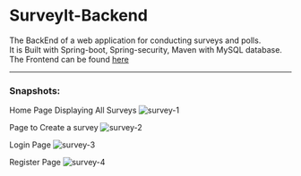# SurveyIt-Backend
The BackEnd of a web application for conducting surveys and polls.  
It is Built with Spring-boot, Spring-security, Maven with MySQL database. The Frontend can be found [here](https://github.com/karthikeysaxena2507/SurveyIt-FrontEnd)

---

### Snapshots:

Home Page Displaying All Surveys
![survey-1](https://user-images.githubusercontent.com/66271249/117443534-e260ae80-af55-11eb-9081-8e5c8471d841.png)

Page to Create a survey
![survey-2](https://user-images.githubusercontent.com/66271249/117443539-e42a7200-af55-11eb-9eb4-163962540382.png)

Login Page
![survey-3](https://user-images.githubusercontent.com/66271249/117443541-e4c30880-af55-11eb-83cd-b103d5725237.png)

Register Page
![survey-4](https://user-images.githubusercontent.com/66271249/117443542-e68ccc00-af55-11eb-9646-42c42713b7df.png)
